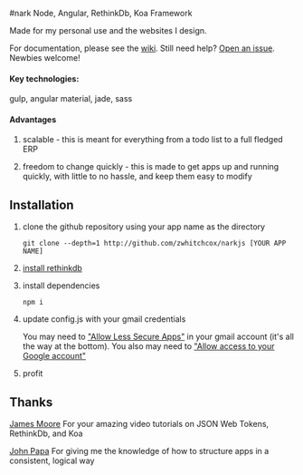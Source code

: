 #nark
Node, Angular, RethinkDb, Koa Framework

Made for my personal use and the websites I design.

For documentation, please see the [wiki](/zwhitchcox/narkjs/wiki). Still need help? [Open an issue](/zwhitchcox/narkjs/issues). Newbies welcome!

#### Key technologies:

gulp, angular material, jade, sass

#### Advantages

1. scalable - this is meant for everything from a todo list to a full fledged ERP

2. freedom to change quickly - this is made to get apps up and running quickly, with little to no hassle, and keep them easy to modify

## Installation

1. clone the github repository using your app name as the directory

	```shell
	git clone --depth=1 http://github.com/zwhitchcox/narkjs [YOUR APP NAME]
	```
2. [install rethinkdb](https://www.rethinkdb.com/docs/install/)

3. install dependencies
	```shell
	npm i
	```

4. update config.js with your gmail credentials

	You may need to ["Allow Less Secure Apps"](https://www.google.com/settings/security/lesssecureapps)
	in your gmail account (it's all the way at the bottom). You also may need to 
	["Allow access to your Google account"](https://accounts.google.com/DisplayUnlockCaptcha)

5. profit

## Thanks

[James Moore](https://www.youtube.com/channel/UC4nNCN49Fxexd30qtbzPDkg) For your amazing video tutorials on JSON Web Tokens, RethinkDb, and Koa

[John Papa](https://github.com/johnpapa/angular-styleguide) For giving me the knowledge of how to structure apps in a consistent, logical way

